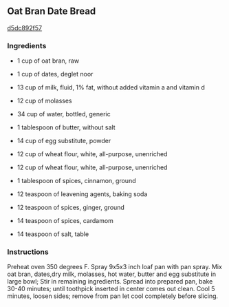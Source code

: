 ## Oat Bran Date Bread

[d5dc892f57](http://www.food.com/recipe/oat-bran-date-bread-28825)

### Ingredients

 - 1 cup of oat bran, raw

 - 1 cup of dates, deglet noor

 - 13 cup of milk, fluid, 1% fat, without added vitamin a and vitamin d

 - 12 cup of molasses

 - 34 cup of water, bottled, generic

 - 1 tablespoon of butter, without salt

 - 14 cup of egg substitute, powder

 - 12 cup of wheat flour, white, all-purpose, unenriched

 - 12 cup of wheat flour, white, all-purpose, unenriched

 - 1 tablespoon of spices, cinnamon, ground

 - 12 teaspoon of leavening agents, baking soda

 - 12 teaspoon of spices, ginger, ground

 - 14 teaspoon of spices, cardamom

 - 14 teaspoon of salt, table

### Instructions

Preheat oven 350 degrees F. Spray 9x5x3 inch loaf pan with pan spray. Mix oat bran, dates,dry milk, molasses, hot water, butter and egg substitute in large bowl; Stir in remaining ingredients. Spread into prepared pan, bake 30-40 minutes; until toothpick inserted in center comes out clean. Cool 5 minutes, loosen sides; remove from pan let cool completely before slicing.
